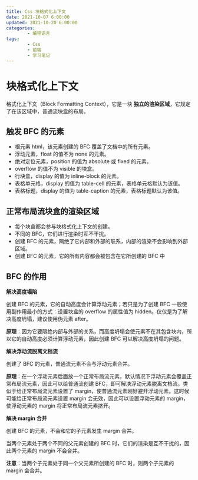 ```yaml
---
title: Css 块格式化上下文
date: 2021-10-07 6:00:00
updated: 2021-10-20 6:00:00
categories:
        - 编程语言
tags:
        - Css
        - 前端
        - 学习笔记
---
```


# 块格式化上下文

格式化上下文（Block Formatting Context），它是一块 **独立的渲染区域**，它规定了在该区域中，普通流块盒的布局。

## 触发 BFC 的元素

- 根元素 html，该元素创建的 BFC 覆盖了文档中的所有元素。
- 浮动元素，float 的值不为 none 的元素。
- 绝对定位元素，position 的值为 absolute 或 fixed 的元素。
- overflow 的值不为 visible 的块盒。
- 行块盒，display 的值为 inline-block 的元素。
- 表格单元格，display 的值为 table-cell 的元素，表格单元格默认为该值。
- 表格标题，display 的值为 table-caption 的元素，表格标题默认为该值。

## 正常布局流块盒的渲染区域

- 每个块盒都会参与块格式化上下文的创建。
- 不同的 BFC，它们进行渲染时互不干扰。
- 创建 BFC 的元素，隔绝了它内部和外部的联系，内部的渲染不会影响到外部区域。
- 创建 BFC 的元素，它的所有内容都会被包含在它所创建的 BFC 中

## BFC 的作用

**解决高度塌陷**

创建 BFC 的元素，它的自动高度会计算浮动元素；若只是为了创建 BFC 一般使用副作用最小的方式：设置块盒的 overflow 的属性值为 hidden。仅仅是为了解决高度坍塌，建议使用伪元素 after。

**原理**：因为它要隔绝内部与外部的关系，而高度坍塌会使元素不在其包含块内，所以它的自动高度必须计算浮动元素，因此创建 BFC 可以解决高度坍塌的问题。

**解决浮动流脱离文档流**

创建了 BFC 的元素，普通流元素不会与浮动元素合并。

**原理**：在一个浮动元素后面放一个正常布局流元素，默认情况下浮动元素会覆盖正常布局流元素，因此可以给普通流创建 BFC，即可解决浮动元素脱离文档流。类似于给正常布局流元素设置了 margin，使普通流元素刚好避开浮动元素。这时候可能给正常布局流元素设置 margin 会无效，因此可以设置浮动元素的 margin，使浮动元素的 margin 将正常布局流元素挤开。

**解决 margin 合并**

创建 BFC 的元素，不会和它的子元素发生 margin 合并。

当两个元素处于两个不同的父元素创建的 BFC 时，它们的渲染是互不干扰的，因此两个元素的 margin 不会合并。

**注意**：当两个子元素处于同一个父元素所创建的 BFC 时，则两个子元素的 margin 会合并。
